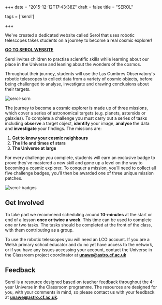 +++
date = "2015-12-12T17:43:38Z"
draft = false
title = "SEROL"

tags = ['serol']

+++

We've created a dedicated website called Serol that uses robotic telescopes takes students on a journey to become a real cosmic explorer! 

<a class="button button-primary" href="https://serol.lco.global">**GO TO SEROL WEBSITE**</a>

Serol invites children to practise scientific skills while learning about our place in the Universe and leaning about the wonders of the cosmos. 

Throughout their journey, students will use the Las Cumbres Observatory's robotic telescopes to collect data from a variety of cosmic objects, before being challenged to analyse, investigate and drawing conclusions about their targets.

![serol-scrn](/images/serol-scrn.png)

The journey to become a cosmic explorer is made up of three missions, which cover a series of astronomical targets (e.g. planets, asteroids or galaxies). To complete a challenge you must carry out a series of tasks including **observe** a target object, **identify** your image, **analyse** the data and **investigate** your findings. The missions are:

1. **Get to know your cosmic neighbours**
2. **The life and times of stars**
3. **The Universe at large**

For every challenge you complete, students will earn an exclusive badge to prove they've mastered a new skill and gone up a level on the way to becoming a cosmic explorer. To conquer a mission, you’ll need to collect all five challenge badges, you’ll then be awarded one of three unique mission patches.

![serol-badges](/images/serol-badges.png)

## Get Involved

To take part we recommend scheduling around **10-minutes** at the start or end of a lesson **once or twice a week**. This time can be used to complete one or two tasks. The tasks should be completed at the front of the class, with them contributing as a group.

To use the robotic telescopes you will need an LCO account. If you are a Welsh primary school educator and do no yet have access to the network, or if you have any issues accessing your account, contact the Universe in the Classroom project coordinator at [**unawe@astro.cf.ac.uk**](mailto:unawe@astro.cf.ac.uk)

## Feedback

Serol is a resource designed based on teacher feedback throughout the 4-year Universe in the Classroom programme. The resources are designed for you, with your comments in mind, so please contact us with your feedback at [**unawe@astro.cf.ac.uk**](mailto:unawe@astro.cf.ac.uk).